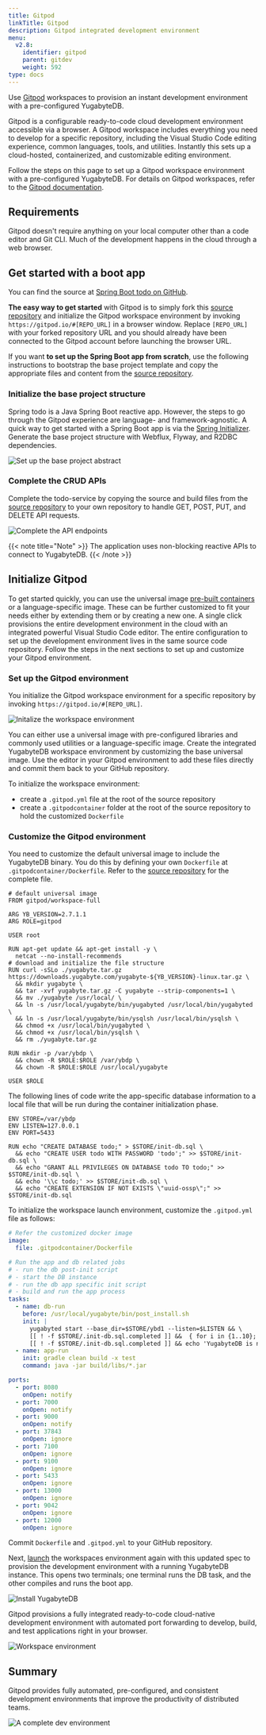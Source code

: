 ```yaml
---
title: Gitpod
linkTitle: Gitpod
description: Gitpod integrated development environment
menu:
  v2.8:
    identifier: gitpod
    parent: gitdev
    weight: 592
type: docs
---
```


Use [Gitpod](https://www.gitpod.io) workspaces to provision an instant development environment with a pre-configured YugabyteDB.

Gitpod is a configurable ready-to-code cloud development environment accessible via a browser. A Gitpod workspace includes everything you need to develop for a specific repository, including the Visual Studio Code editing experience, common languages, tools, and utilities. Instantly this sets up a cloud-hosted, containerized, and customizable editing environment.

Follow the steps on this page to set up a Gitpod workspace environment with a pre-configured YugabyteDB. For details on Gitpod workspaces, refer to the [Gitpod documentation](https://www.gitpod.io/docs/).

## Requirements

Gitpod doesn't require anything on your local computer other than a code editor and Git CLI. Much of the development happens in the cloud through a web browser.

## Get started with a boot app

You can find the source at [Spring Boot todo on GitHub](https://github.com/yugabyte/yb-todo-app.git).

**The easy way to get started** with Gitpod is to simply fork this [source repository](https://github.com/yugabyte/yb-todo-app.git) and initialize the Gitpod workspace environment by invoking `https://gitpod.io/#[REPO_URL]` in a browser window. Replace `[REPO_URL]` with your forked repository URL and you should already have been connected to the Gitpod account before launching the browser URL.

If you want **to set up the Spring Boot app from scratch**, use the following instructions to bootstrap the base project template and copy the appropriate files and content from the [source repository](https://github.com/yugabyte/yb-todo-app.git).

### Initialize the base project structure

Spring todo is a Java Spring Boot reactive app. However, the steps to go through the Gitpod experience are language- and framework-agnostic. A quick way to get started with a Spring Boot app is via the [Spring Initializer](https://start.spring.io). Generate the base project structure with Webflux, Flyway, and R2DBC dependencies.

![Set up the base project abstract](/images/develop/gitdev/gitpod/init-sb.png)

### Complete the CRUD APIs

Complete the todo-service by copying the source and build files from the [source repository](https://github.com/yugabyte/yb-todo-app.git) to your own repository to handle GET, POST, PUT, and DELETE API requests.

![Complete the API endpoints](/images/develop/gitdev/gitpod/complete-api.png)

{{< note title="Note" >}}
The application uses non-blocking reactive APIs to connect to YugabyteDB.
{{< /note >}}

## Initialize Gitpod

To get started quickly, you can use the universal image [pre-built containers](https://www.gitpod.io/docs/quickstart) or a language-specific image. These can be further customized to fit your needs either by extending them or by creating a new one. A single click provisions the entire development environment in the cloud with an integrated powerful Visual Studio Code editor. The entire configuration to set up the development environment lives in the same source code repository. Follow the steps in the next sections to set up and customize your Gitpod environment.

### Set up the Gitpod environment

You initialize the Gitpod workspace environment for a specific repository by invoking `https://gitpod.io/#[REPO_URL]`.

![Initalize the workspace environment](/images/develop/gitdev/gitpod/init-workspace.png)

You can either use a universal image with pre-configured libraries and commonly used utilities or a language-specific image. Create the integrated YugabyteDB workspace environment by customizing the base universal image. Use the editor in your Gitpod environment to add these files directly and commit them back to your GitHub repository.

To initialize the workspace environment:

* create a `.gitpod.yml` file at the root of the source repository
* create a `.gitpodcontainer` folder at the root of the source repository to hold the customized `Dockerfile`

### Customize the Gitpod environment

You need to customize the default universal image to include the YugabyteDB binary. You do this by defining your own `Dockerfile` at `.gitpodcontainer/Dockerfile`. Refer to the [source repository](https://github.com/yugabyte/yb-todo-app.git) for the complete file.

```docker
# default universal image
FROM gitpod/workspace-full

ARG YB_VERSION=2.7.1.1
ARG ROLE=gitpod

USER root

RUN apt-get update && apt-get install -y \
  netcat --no-install-recommends
# download and initialize the file structure
RUN curl -sSLo ./yugabyte.tar.gz https://downloads.yugabyte.com/yugabyte-${YB_VERSION}-linux.tar.gz \
  && mkdir yugabyte \
  && tar -xvf yugabyte.tar.gz -C yugabyte --strip-components=1 \
  && mv ./yugabyte /usr/local/ \
  && ln -s /usr/local/yugabyte/bin/yugabyted /usr/local/bin/yugabyted \
  && ln -s /usr/local/yugabyte/bin/ysqlsh /usr/local/bin/ysqlsh \
  && chmod +x /usr/local/bin/yugabyted \
  && chmod +x /usr/local/bin/ysqlsh \
  && rm ./yugabyte.tar.gz

RUN mkdir -p /var/ybdp \
  && chown -R $ROLE:$ROLE /var/ybdp \
  && chown -R $ROLE:$ROLE /usr/local/yugabyte

USER $ROLE
```

The following lines of code write the app-specific database information to a local file that will be run during the container initialization phase.

```docker
ENV STORE=/var/ybdp
ENV LISTEN=127.0.0.1
ENV PORT=5433

RUN echo "CREATE DATABASE todo;" > $STORE/init-db.sql \
  && echo "CREATE USER todo WITH PASSWORD 'todo';" >> $STORE/init-db.sql \
  && echo "GRANT ALL PRIVILEGES ON DATABASE todo TO todo;" >> $STORE/init-db.sql \
  && echo '\\c todo;' >> $STORE/init-db.sql \
  && echo "CREATE EXTENSION IF NOT EXISTS \"uuid-ossp\";" >> $STORE/init-db.sql
```

To initialize the workspace launch environment, customize the `.gitpod.yml` file as follows:

```yml
# Refer the customized docker image
image:
  file: .gitpodcontainer/Dockerfile

# Run the app and db related jobs
# - run the db post-init script
# - start the DB instance
# - run the db app specific init script
# - build and run the app process
tasks:
  - name: db-run
    before: /usr/local/yugabyte/bin/post_install.sh
    init: |
      yugabyted start --base_dir=$STORE/ybd1 --listen=$LISTEN && \
      [[ ! -f $STORE/.init-db.sql.completed ]] &&  { for i in {1..10}; do (nc -vz $LISTEN $PORT >/dev/null 2>&1); [[ $? -eq 0 ]] &&  { ysqlsh -f $STORE/init-db.sql; touch $STORE/.init-db.sql.completed; break; } || sleep $i; done } && \
      [[ ! -f $STORE/.init-db.sql.completed ]] && echo 'YugabyteDB is not running!'
  - name: app-run
    init: gradle clean build -x test
    command: java -jar build/libs/*.jar

ports:
  - port: 8080
    onOpen: notify
  - port: 7000
    onOpen: notify
  - port: 9000
    onOpen: notify
  - port: 37843
    onOpen: ignore
  - port: 7100
    onOpen: ignore
  - port: 9100
    onOpen: ignore
  - port: 5433
    onOpen: ignore
  - port: 13000
    onOpen: ignore
  - port: 9042
    onOpen: ignore
  - port: 12000
    onOpen: ignore
```

Commit `Dockerfile` and `.gitpod.yml` to your GitHub repository.

Next, [launch](#set-up-the-gitpod-environment) the workspaces environment again with this updated spec to provision the development environment with a running YugabyteDB instance. This opens two terminals; one terminal runs the DB task, and the other compiles and runs the boot app.

![Install YugabyteDB](/images/develop/gitdev/gitpod/install-yb.gif)

Gitpod provisions a fully integrated ready-to-code cloud-native development environment with automated port forwarding to develop, build, and test applications right in your browser.

![Workspace environment](/images/develop/gitdev/gitpod/workspace.png)

## Summary

Gitpod provides fully automated, pre-configured, and consistent development environments that improve the productivity of distributed teams.

![A complete dev environment](/images/develop/gitdev/gitpod/complete-dev.png)
